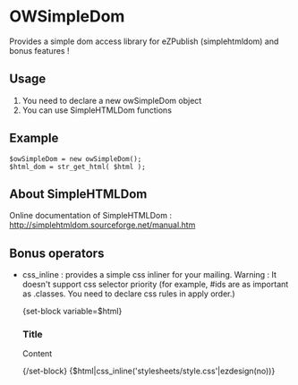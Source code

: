 OWSimpleDom
===========

Provides a simple dom access library for eZPublish (simplehtmldom) and bonus features !

Usage
-----------------------------
 1. You need to declare a new owSimpleDom object
 2. You can use SimpleHTMLDom functions

Example
-----------------------------

	$owSimpleDom = new owSimpleDom();
	$html_dom = str_get_html( $html );
 

About SimpleHTMLDom
-----------------------------
Online documentation of SimpleHTMLDom :  http://simplehtmldom.sourceforge.net/manual.htm

Bonus operators
-----------------------------
 * css_inline : provides a simple css inliner for your mailing.
 Warning : It doesn't support css selector priority (for example, #ids are as important as .classes. You need to declare css rules in apply order.)

	{set-block variable=$html}
		<h3>Title</h3>
		<div class="example"><p>Content</p></div>
	{/set-block}
	{$html|css_inline('stylesheets/style.css'|ezdesign(no))}

